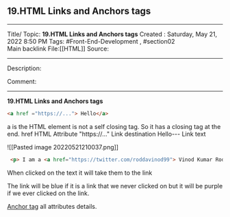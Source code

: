 ## 19.HTML Links and Anchors tags

---

Title/ Topic: __19.HTML Links and Anchors tags__
Created : Saturday, May 21, 2022 8:50 PM
Tags: #Front-End-Development , #section02  
Main backlink File:[[HTML]]
Source: 

---
Description: 

Comment: 

---

__19.HTML Links and Anchors tags__


``` HTML
<a href ="https://..."> Hello</a>
```

a is the HTML element  is not a self closing tag. So it has a closing tag at the end.
href HTML Attribute
"https://..." Link destination
Hello--- Link text

![[Pasted image 20220521210037.png]]

```HTML
 <p> I am a <a href="https://twitter.com/roddavinod99"> Vinod Kumar Rodda</a>, Studing Web Development and Data Structure and Algorithms. I am studyning hard so that I can get a job after the graduation form the college. </p>
```

When clicked on the text it will take them to the link 

The link will be blue if it is a link that we never clicked on but it will be purple if we ever clicked on the link.


[Anchor tag](https://developer.mozilla.org/en-US/docs/Web/HTML/Element/a) all attributes details.




